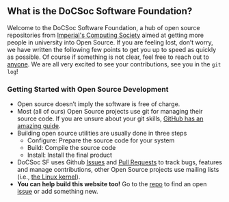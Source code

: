 ## What is the DoCSoc Software Foundation?

Welcome to the DoCSoc Software Foundation, a hub of open source repositories from [Imperial's Computing Society](http://docsoc.co.uk) aimed at getting more people in university into Open Source. If you are feeling lost, don’t worry, we have written the following few points to get you up to speed as quickly as possible. Of course if something is not clear, feel free to reach out to [anyone](https://github.com/orgs/docsocsf/people). We are all very excited to see your contributions, see you in the `git log`!

### Getting Started with Open Source Development

 - Open source doesn’t imply the software is free of charge.
 - Most (all of ours) Open Source projects use git for managing their source code. If you are unsure about your git skills, [GitHub has an amazing guide](https://try.github.io/).
 - Building open source utilities are usually done in three steps
   - Configure: Prepare the source code for your system
   - Build: Compile the source code
   - Install: Install the final product
 - DoCSoc SF uses Github [Issues](https://guides.github.com/features/issues/) and [Pull Requests](https://help.github.com/articles/about-pull-requests/) to track bugs, features and manage contributions, other Open Source projects use mailing lists (i.e., [the Linux kernel](http://lkml.org/)).
 - **You can help build this website too!** Go to the [repo](https://github.com/docsocsf/website) to find an open [issue](https://github.com/docsocsf/website/issues) or add something new.


